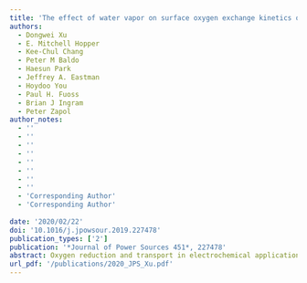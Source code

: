 ```yaml
---
title: 'The effect of water vapor on surface oxygen exchange kinetics of thin film (La,Sr)(Co,Fe)O3-δ'
authors:
  - Dongwei Xu
  - E. Mitchell Hopper
  - Kee-Chul Chang
  - Peter M Baldo
  - Haesun Park
  - Jeffrey A. Eastman
  - Hoydoo You
  - Paul H. Fuoss
  - Brian J Ingram
  - Peter Zapol
author_notes:
  - ''
  - ''
  - ''
  - ''
  - ''
  - ''
  - ''
  - ''
  - 'Corresponding Author'
  - 'Corresponding Author'
  
date: '2020/02/22'
doi: '10.1016/j.jpowsour.2019.227478'
publication_types: ['2']
publication: '*Journal of Power Sources 451*, 227478'
abstract: Oxygen reduction and transport in electrochemical applications are strongly affected by the reactant gas composition, including impurities such as water. Understanding the relationship between oxygen reactivity and humidity is key for attaining stability and high efficiency of solid oxide fuel cells, which are especially attractive for transportation applications as low emission power generation devices. Both short- and long-term effects of moisture have previously been associated with use of ambient air. To better understand these effects, we study oxygen exchange kinetics at the cathode surface and the cathode/electrolyte interface using La0.6Sr0.4Co0.2Fe0.8O3-δ (LSCF) epitaxial thin films as a model-surface system. In situ synchrotron X-ray techniques evaluate the oxygen reduction reaction (ORR) kinetics in response to environmental variables. The results suggest a clear enhancement of the ORR rate upon short term exposure of the perovskite-structured films to water. On the basis of these measurements, along with in situ X-ray characterization of Sr segregation and computational first-principles studies, we suggest a model for this increased ORR activity that may lead to further improvements by stabilizing active cathode surface configurations.
url_pdf: '/publications/2020_JPS_Xu.pdf'
---
```

